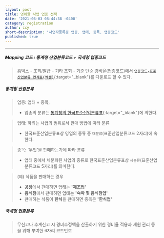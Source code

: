 ```yaml
---
layout: post
title: 영위할 사업 업종 선택
date: '2021-03-03 08:44:38 -0400'
category: registration
author: ccy
short-description: '사업자등록증 업종, 업태, 종목, 업종코드'
published: true
---
```


-----


##### **Mapping 코드 : 통계청 산업분류코드 + 국세청 업종코드** 

> 홈텍스 - 조회/발급 - 기타 조회 - 기준 단순 경비율(업종코드)에서 [`업종코드-표준산업분류 연계표(엑셀)`](https://www.hometax.go.kr/websquare/websquare.wq?w2xPath=/ui/pp/index_pp.xml&tmIdx=1&tm2lIdx=0111050000&tm3lIdx=0111050000){:target="_blank"}를 다운로드 할 수 있다. 


##### **통계청 산업분류**

> 업종: 업태 + 종목, 
> - 업종의 분류는 [통계청의 한국표준산업분류표](https://kssc.kostat.go.kr:8443/ksscNew_web/index.jsp#){:target="_blank"}에 의한다. 

> 업태: 하려는 사업의 범위로서 판매 방법에 따라 분류
> - 한국표준산업분류표상 영업의 종류 중 `대분류`(표준산업분류코드 2자리)에 속한다. 

> 종목: '무엇'을 판매하는가에 따라 분류
> -  업태 중에서 세분화된 사업의 종류로 한국표준산업분류표상 `세분류`(표준산업분류코드 5자리)를 의미한다. 

> (예) 식품을 판매하는 경우 
> - **공장**에서 판매하면 업태는 **'제조업'**
> - **음식점**에서 판매하면 업태는 **'숙박 및 음식점업'**
> - 판매하는 식품이 **한식**을 판매하면 종목은 **'한식업'**


##### **국세청 업종분류**

> 무신고나 추계신고 시 경비추정액을 산출하기 위한 경비율 적용과 세원 관리 등을 위해 부여한 6자리 코드번호 
